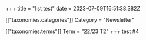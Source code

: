 +++
title = "list test"
date = 2023-07-09T16:51:38.382Z

[["taxonomies.categories"]]
Category = "Newsletter"

[["taxonomies.terms"]]
Term = "22/23 T2"
+++
test #4